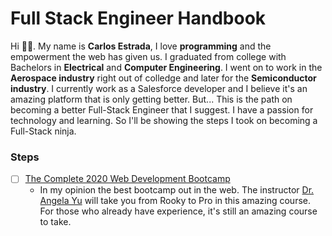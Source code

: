 # Full Stack Engineer Handbook
Hi 👋🏻. My name is **Carlos Estrada**, I love **programming** and the empowerment the web has given us. I graduated from college with Bachelors in **Electrical** and **Computer Engineering**. I went on to work in the **Aerospace industry** right out of colledge and later for the **Semiconductor industry**. I currently work as a Salesforce developer and I believe it's an amazing platform that is only getting better. But...
This is the path on becoming a better Full-Stack Engineer that I suggest. I have a passion for technology and learning. So I'll be showing the steps I took on becoming a Full-Stack ninja. 

### Steps
- [ ] [The Complete 2020 Web Development Bootcamp](https://www.udemy.com/course/the-complete-web-development-bootcamp/?referralCode=F2958B9D9447BDFC8244)
   * In my opinion the best bootcamp out in the web. The instructor [Dr. Angela Yu](https://www.udemy.com/user/4b4368a3-b5c8-4529-aa65-2056ec31f37e/) will take you from Rooky to Pro in this amazing course. For those who already have experience, it's still an amazing course to take.
